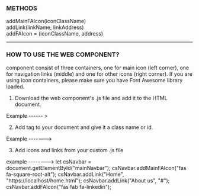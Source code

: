 ### METHODS


addMainFAIcon(iconClassName)</br>
addLink(linkName, linkAddress)</br>
addFAIcon = (iconClassName, address)</br>
<hr>



### HOW TO USE THE WEB COMPONENT?

<cs-navbar> component consist of three containers, one for main icon (left corner), one for navigation links (middle) 
and one for other icons (right corner). If you are using icon containers, please make sure you have Font Awesome library
loaded. 

1. Download the web component's .js file and add it to the HTML document. 

Example ------ > <script src="../../web-components/cs-navbar/cs-navbar.js"></script>

2. Add <cs-navbar> tag to your document and give it a class name or id.

Example -------> <body>
                        <cs-navbar id="mainNavbar"></cs-navbar>
                </body>

3. Add icons and links from your custom .js file

example --------> let csNavbar = document.getElementById("mainNavbar");
                  csNavbar.addMainFAIcon("fas fa-square-root-alt");
                  csNavbar.addLink("Home", "https://localhost/home.html");
                  csNavbar.addLink("About us", "#");
                  csNavbar.addFAIcon("fas fab fa-linkedin");
                  
